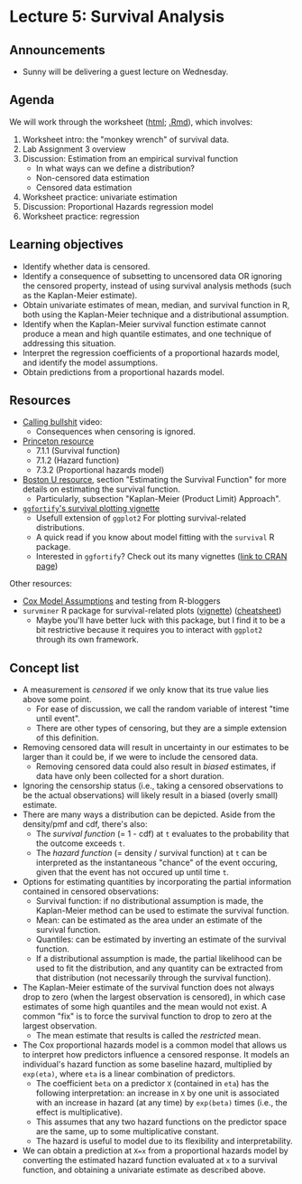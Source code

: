# Lecture 5: Survival Analysis

## Announcements

- Sunny will be delivering a guest lecture on Wednesday.

## Agenda

We will work through the worksheet ([html](https://ubc-mds.github.io/DSCI_562/lec5/worksheet.nb.html); [.Rmd](https://raw.githubusercontent.com/UBC-MDS/DSCI_562/master/lec5/worksheet.Rmd)), which involves:

1. Worksheet intro: the "monkey wrench" of survival data.
2. Lab Assignment 3 overview
3. Discussion: Estimation from an empirical survival function
    - In what ways can we define a distribution?
    - Non-censored data estimation
    - Censored data estimation
4. Worksheet practice: univariate estimation
5. Discussion: Proportional Hazards regression model
6. Worksheet practice: regression

## Learning objectives

- Identify whether data is censored.
- Identify a consequence of subsetting to uncensored data OR ignoring the censored property, instead of using survival analysis methods (such as the Kaplan-Meier estimate).
- Obtain univariate estimates of mean, median, and survival function in R, both using the Kaplan-Meier technique and a distributional assumption.
- Identify when the Kaplan-Meier survival function estimate cannot produce a mean and high quantile estimates, and one technique of addressing this situation.
- Interpret the regression coefficients of a proportional hazards model, and identify the model assumptions.
- Obtain predictions from a proportional hazards model.


## Resources

- [Calling bullshit](https://www.youtube.com/watch?v=ITWQ5psx9Sw&list=PLPnZfvKID1Sje5jWxt-4CSZD7bUI4gSPS&index=19&t=0s) video:
    - Consequences when censoring is ignored.
- [Princeton resource](https://data.princeton.edu/wws509/notes/c7.pdf)
    - 7.1.1 (Survival function) 
    - 7.1.2 (Hazard function) 
    - 7.3.2 (Proportional hazards model) 
- [Boston U resource](http://sphweb.bumc.bu.edu/otlt/MPH-Modules/BS/BS704_Survival/BS704_Survival_print.html), section "Estimating the Survival Function" for more details on estimating the survival function.
    - Particularly, subsection "Kaplan-Meier (Product Limit) Approach".
- [`ggfortify`'s survival plotting vignette](https://cran.r-project.org/web/packages/ggfortify/vignettes/plot_surv.html)
    - Usefull extension of `ggplot2` For plotting survival-related distributions.
    - A quick read if you know about model fitting with the `survival` R package.
    - Interested in `ggfortify`? Check out its many vignettes ([link to CRAN page](https://cran.r-project.org/web/packages/ggfortify/index.html))

Other resources:

- [Cox Model Assumptions](https://www.r-bloggers.com/cox-model-assumptions/) and testing from R-bloggers
- `survminer` R package for survival-related plots ([vignette](https://cran.r-project.org/web/packages/survminer/vignettes/Informative_Survival_Plots.html)) ([cheatsheet](https://rpkgs.datanovia.com/survminer/survminer_cheatsheet.pdf))
    - Maybe you'll have better luck with this package, but I find it to be a bit restrictive because it requires you to interact with `ggplot2` through its own framework.

## Concept list

- A measurement is _censored_ if we only know that its true value lies above some point.
    - For ease of discussion, we call the random variable of interest "time until event".
    - There are other types of censoring, but they are a simple extension of this definition.
- Removing censored data will result in uncertainty in our estimates to be larger than it could be, if we were to include the censored data.
    - Removing censored data could also result in _biased_ estimates, if data have only been collected for a short duration.
- Ignoring the censorship status (i.e., taking a censored observations to be the actual observations) will likely result in a biased (overly small) estimate.
- There are many ways a distribution can be depicted. Aside from the density/pmf and cdf, there's also:
    - The _survival function_ (= 1 - cdf) at `t` evaluates to the probability that the outcome exceeds `t`.
    - The _hazard function_ (= density / survival function) at `t` can be interpreted as the instantaneous "chance" of the event occuring, given that the event has not occured up until time `t`.
- Options for estimating quantities by incorporating the partial information contained in censored observations:
    - Survival function: if no distributional assumption is made, the Kaplan-Meier method can be used to estimate the survival function.
    - Mean: can be estimated as the area under an estimate of the survival function.
    - Quantiles: can be estimated by inverting an estimate of the survival function.
    - If a distributional assumption is made, the partial likelihood can be used to fit the distribution, and any quantity can be extracted from that distribution (not necessarily through the survival function).
- The Kaplan-Meier estimate of the survival function does not always drop to zero (when the largest observation is censored), in which case estimates of some high quantiles and the mean would not exist. A common "fix" is to force the survival function to drop to zero at the largest observation.
    - The mean estimate that results is called the _restricted_ mean.
- The Cox proportional hazards model is a common model that allows us to interpret how predictors influence a censored response. It models an individual's hazard function as some baseline hazard, multiplied by `exp(eta)`, where `eta` is a linear combination of predictors.
    - The coefficient `beta` on a predictor `X` (contained in `eta`) has the following interpretation: an increase in `X` by one unit is associated with an increase in hazard (at any time) by `exp(beta)` times (i.e., the effect is multiplicative).
    - This assumes that any two hazard functions on the predictor space are the same, up to some multiplicative constant.
    - The hazard is useful to model due to its flexibility and interpretability.
- We can obtain a prediction at `X=x` from a proportional hazards model by converting the estimated hazard function evaluated at `x` to a survival function, and obtaining a univariate estimate as described above. 